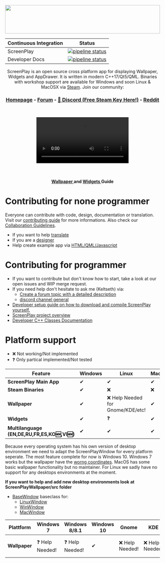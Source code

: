 <div>
<img width="100%" height="93" src=".gitlab/media/logo_gitlab_fullwidth.svg">
</div>

<div align="center">

| Continuous Integration | Status                                                                                                                                                                       |
|------------------------|------------------------------------------------------------------------------------------------------------------------------------------------------------------------------|
| ScreenPlay             | [![pipeline status](https://gitlab.com/kelteseth/ScreenPlay/badges/master/pipeline.svg)](https://gitlab.com/kelteseth/ScreenPlay/-/commits/master)                           |
| Developer Docs         | [![pipeline status](https://gitlab.com/kelteseth/ScreenPlayDeveloperDocs/badges/master/pipeline.svg)](https://gitlab.com/kelteseth/ScreenPlayDeveloperDocs/-/commits/master) |

ScreenPlay is an open source cross platform app for displaying Wallpaper, Widgets and AppDrawer. It is written in modern C++17/Qt5/QML. Binaries with workshop support are available for Windows and soon Linux & MacOSX via <a href="https://store.steampowered.com/about/">Steam</a>.  Join our community: 

<h3><a href="https://screen-play.app/">Homepage</a> - <a href="https://forum.screen-play.app/">Forum</a> - <a href="https://discord.gg/3RygPHZ">🎉 Discord (Free Steam Key Here!)</a>  -  <a href="https://www.reddit.com/r/ScreenPlayApp/">Reddit</a></h3>
<!--<h4><a href="https://steamcommunity.com/app/672870/">Download ScreenPlay!</a></h4>-->
<br>

![Preview](.gitlab/media/preview.mp4)

<br> <h4><a href="https://kelteseth.gitlab.io/ScreenPlayDocs/wallpaper/wallpaper/">Wallpaper </a>  and  <a href="https://kelteseth.gitlab.io/ScreenPlayDocs/widgets/widgets/">  Widgets </a>Guide</h4>
</div>


# Contributing for none programmer

Everyone can contribute with code, design, documentation or translation. Visit our [contributing guide](https://kelteseth.gitlab.io/ScreenPlayDocs/contribute/contribute) for more informations. Also check our [Collaboration Guidelines](Docs/CodeOfConduct.md).

* If you want to help [translate](https://kelteseth.gitlab.io/ScreenPlayDocs/contribute/translations/)
* If you are a [designer](https://kelteseth.gitlab.io/ScreenPlayDocs/contribute/contribute/#design)
* Help create example app via [HTML/QML/Javascript](https://kelteseth.gitlab.io/ScreenPlayDocs/)


# Contributing for programmer
 * If you want to contribute but don't know how to start, take a look at our open issues and WIP merge request.
 * If you need help don't hesitate to ask me (Keltseth) via:
     * [Create a forum topic with a detailed description](https://forum.screen-play.app/category/2/general-discussion)
     * [discord channel general](https://discord.gg/3RygPHZ)
 * [Developer setup guide on how to download and compile ScreenPlay yourself.](Docs/DeveloperSetup.md)
 * [ScreenPlay project overview](Docs/ProjectOverview.md)
 * [Developer C++ Classes Documentation](https://kelteseth.gitlab.io/ScreenPlayDeveloperDocs/)

# Platform support

* ❌ Not working/Not implemented
* ❓ Only partical implemented/Not tested

<div align="center">

| Feature                	    | Windows 	    | Linux 	        | MacOS 	|
|------------------------	    |---------	    |-------	        |-------	|
| __ScreenPlay Main App__       | ✔       	    | ✔     	        | ✔     	|
| __Steam Binaries__            | ✔       	    | ❌     	        | ❌     	|
| __Wallpaper__                 | ✔       	    | ❌ Help Needed for Gnome/KDE/etc!               | ✔    |
| __Widgets__                   | ✔       	    | ❓   	| ✔    	|
| __Multilanguage (EN,DE,RU,FR,ES,KO🆕,VI🆕)__              | ✔            	| ✔     	        |  ✔     	|

</div>

Because every operating system has his own version of desktop environment we need to adapt the ScreenPlayWindow for every platform seperate. The most feature complete for now is Windows 10. Windows 7 works but the wallpaper have the [worng coordinates](https://gitlab.com/kelteseth/ScreenPlay/issues/34). MacOS has some basic wallpaper functionality but no maintainer. For Linux we sadly have no support for any desktops environments at the moment.

__If you want to help and add new desktop environments look at ScreenPlayWallpaper/src folder__

* [BaseWindow](https://gitlab.com/kelteseth/ScreenPlay/blob/dev/ScreenPlayWallpaper/src/basewindow.h) baseclass for:
    * [LinuxWindow](https://gitlab.com/kelteseth/ScreenPlay/blob/dev/ScreenPlayWallpaper/src/linuxwindow.h)
    * [WinWindow](https://gitlab.com/kelteseth/ScreenPlay/blob/dev/ScreenPlayWallpaper/src/winwindow.h)
    * [MacWindow](https://gitlab.com/kelteseth/ScreenPlay/blob/dev/ScreenPlayWallpaper/src/macwindow.h)

<div align="center">

| Plattform                	    | Windows 7	       | Windows 8/8.1 	    | Windows 10  |   Gnome	         | KDE 	            | XFCE  	        | MacOS  	|
|------------------------	    |---------	       |-------	            |-------	  |---------	     |-------	        |-------	        | -------	|
| __Wallpaper__                 | ❓ Help Needed!   | ❓ Help Needed!    | ✔      	| ❌ Help Needed!  | ❌ Help Needed!  |❌ Help Needed!   | ❓ (Basic implementation) Help Needed!     	|


</div>

